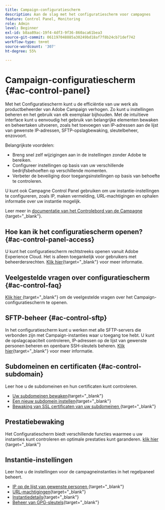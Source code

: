 ```yaml
---
title: Campaign-configuratiescherm
description: Aan de slag met het configuratiescherm voor campagnes
feature: Control Panel, Monitoring
role: Admin
level: Beginner
exl-id: b8aa89ac-19f4-4df3-9f36-860aca61bea3
source-git-commit: 061197048885a30249bd18af7f8b24cb71def742
workflow-type: tm+mt
source-wordcount: '307'
ht-degree: 55%

---
```


# Campaign-configuratiescherm {#ac-control-panel}

Met het Configuratiescherm kunt u de efficiëntie van uw werk als productbeheerder van Adobe Campaign verhogen. Zo kunt u instellingen beheren en het gebruik van elk exemplaar bijhouden. Met de intuïtieve interface kunt u eenvoudig het gebruik van belangrijke elementen bewaken en beheertaken uitvoeren, zoals het toevoegen van IP-adressen aan de lijst van gewenste IP-adressen, SFTP-opslagbewaking, sleutelbeheer, enzovoort.

Belangrijkste voordelen:

* Breng snel zelf wijzigingen aan in de instellingen zonder Adobe te bereiken.
* Configureer instellingen op basis van uw verschillende bedrijfsbehoeften op verschillende momenten.
* Verbeter de beveiliging door toegangsinstellingen op basis van behoefte te controleren.

U kunt ook Campagne Control Panel gebruiken om uw instantie-instellingen te configureren, zoals IP, maken vermelding, URL-machtigingen en ophalen informatie over uw instantie mogelijk.

Leer meer in [ documentatie van het Controlebord van de Campagne ](https://experienceleague.adobe.com/docs/control-panel/using/control-panel-home.html?lang=nl){target="_blank"}.

## Hoe kan ik het configuratiescherm openen? {#ac-control-panel-access}

U kunt het configuratiescherm rechtstreeks openen vanuit Adobe Experience Cloud. Het is alleen toegankelijk voor gebruikers met beheerdersrechten. [Klik hier](https://experienceleague.adobe.com/docs/control-panel/using/discover-control-panel/accessing-control-panel.html?lang=nl){target="_blank"} voor meer informatie.

## Veelgestelde vragen over configuratiescherm {#ac-control-faq}

[Klik hier ](https://experienceleague.adobe.com/docs/control-panel/using/faq.html?lang=nl-NL#control-panel){target="_blank"} om de veelgestelde vragen over het Campaign-configuratiescherm te openen. 

## SFTP-beheer {#ac-control-sftp}

In het configuratiescherm kunt u werken met alle SFTP-servers die verbonden zijn met Campaign-instanties waar u toegang toe hebt. U kunt de opslagcapaciteit controleren, IP-adressen op de lijst van gewenste personen beheren en openbare SSH-sleutels beheren. [Klik hier](https://experienceleague.adobe.com/docs/control-panel/using/sftp-management/about-sftp-management.html?lang=nl#sftp-management){target="_blank"} voor meer informatie.

## Subdomeinen en certificaten {#ac-control-subdomain}

Leer hoe u de subdomeinen en hun certificaten kunt controleren.

* [Uw subdomeinen bewaken](https://experienceleague.adobe.com/docs/control-panel/using/subdomains-and-certificates/monitoring-subdomains.html?lang=nl-NL){target="_blank"}
* [Een nieuw subdomein instellen](https://experienceleague.adobe.com/docs/control-panel/using/subdomains-and-certificates/setting-up-new-subdomain.html?lang=nl){target="_blank"}
* [ Bewaking van SSL certificaten van uw subdomeinen ](https://experienceleague.adobe.com/docs/control-panel/using/subdomains-and-certificates/monitoring-ssl-certificates.html?lang=nl){target="_blank"}

## Prestatiebewaking

Het Configuratiescherm biedt verschillende functies waarmee u uw instanties kunt controleren en optimale prestaties kunt garanderen. [ klik hier ](https://experienceleague.adobe.com/docs/control-panel/using/performance-monitoring/about-performance-monitoring.html?lang=nl){target="_blank"}


## Instantie-instellingen

Leer hoe u de instellingen voor de campagneinstanties in het regelpaneel beheert.
* [ IP op de lijst van gewenste personen ](https://experienceleague.adobe.com/docs/control-panel/using/instances-settings/ip-allow-listing-instance-access.html?lang=nl-NL){target="_blank"}
* [URL-machtigingen](https://experienceleague.adobe.com/docs/control-panel/using/instances-settings/url-permissions.html?lang=nl){target="_blank"}
* [Instantiedetails](https://experienceleague.adobe.com/docs/control-panel/using/instances-settings/instance-details.html?lang=nl-NL){target="_blank"}
* [Beheer van GPG-sleutels](https://experienceleague.adobe.com/docs/control-panel/using/instances-settings/gpg-keys-management.html?lang=nl){target="_blank"}

